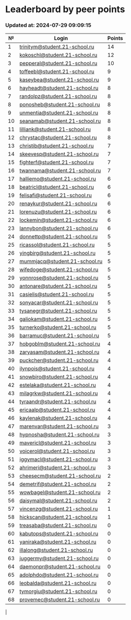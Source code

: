 # Leaderboard by peer points

### Updated at: 2024-07-29 09:09:15

| № | Login | Points |
|---|-------|--------|
|1|trinitym@student.21-school.ru|14|
|2|kokoschl@student.21-school.ru|12|
|3|pepperal@student.21-school.ru|10|
|4|toffeebl@student.21-school.ru|9|
|5|kaseybea@student.21-school.ru|9|
|6|hayheadt@student.21-school.ru|8|
|7|randolpz@student.21-school.ru|8|
|8|ponosheb@student.21-school.ru|8|
|9|unmentia@student.21-school.ru|8|
|10|seanamab@student.21-school.ru|8|
|11|lilliank@student.21-school.ru|8|
|12|chrystac@student.21-school.ru|8|
|13|christib@student.21-school.ru|7|
|14|skeevesp@student.21-school.ru|7|
|15|fighterf@student.21-school.ru|7|
|16|twannama@student.21-school.ru|7|
|17|halliemo@student.21-school.ru|6|
|18|beatricl@student.21-school.ru|6|
|19|felisafi@student.21-school.ru|6|
|20|renaykur@student.21-school.ru|6|
|21|lorenuzu@student.21-school.ru|6|
|22|lockemin@student.21-school.ru|6|
|23|lannybon@student.21-school.ru|6|
|24|donnettp@student.21-school.ru|5|
|25|ricassol@student.21-school.ru|5|
|26|yingbirg@student.21-school.ru|5|
|27|mummjacq@student.21-school.ru|5|
|28|wifedoge@student.21-school.ru|5|
|29|yonnrose@student.21-school.ru|5|
|30|antonare@student.21-school.ru|5|
|31|casielis@student.21-school.ru|5|
|32|sonyacar@student.21-school.ru|5|
|33|tysanegr@student.21-school.ru|5|
|34|galiokam@student.21-school.ru|5|
|35|turnerko@student.21-school.ru|5|
|36|barramuc@student.21-school.ru|5|
|37|hobgoblm@student.21-school.ru|4|
|38|zaryasam@student.21-school.ru|4|
|39|puckcher@student.21-school.ru|4|
|40|ilynpois@student.21-school.ru|4|
|41|snowbiro@student.21-school.ru|4|
|42|estelaka@student.21-school.ru|4|
|43|milagrkw@student.21-school.ru|4|
|44|tyraandr@student.21-school.ru|4|
|45|ericaalp@student.21-school.ru|4|
|46|kaylenak@student.21-school.ru|4|
|47|marenvar@student.21-school.ru|3|
|48|hypnosha@student.21-school.ru|3|
|49|mavericl@student.21-school.ru|3|
|50|voicerol@student.21-school.ru|3|
|51|iggymacl@student.21-school.ru|3|
|52|ahrimeri@student.21-school.ru|3|
|53|cheesecm@student.21-school.ru|2|
|54|demetrif@student.21-school.ru|2|
|55|wowbagel@student.21-school.ru|2|
|56|daisymal@student.21-school.ru|2|
|57|vincenzg@student.21-school.ru|1|
|58|hickscan@student.21-school.ru|1|
|59|treasaba@student.21-school.ru|0|
|60|kabutops@student.21-school.ru|0|
|61|yaniraka@student.21-school.ru|0|
|62|illalong@student.21-school.ru|0|
|63|juggermy@student.21-school.ru|0|
|64|daemonpr@student.21-school.ru|0|
|65|adolphdo@student.21-school.ru|0|
|66|leobalda@student.21-school.ru|0|
|67|tymorgiu@student.21-school.ru|0|
|68|provemec@student.21-school.ru|0|
|

